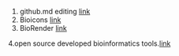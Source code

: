 1. github.md editing [link](https://docs.github.com/en/get-started/writing-on-github/getting-started-with-writing-and-formatting-on-github/basic-writing-and-formatting-syntax#links)
2. Bioicons  [link](https://bioicons.com/)
3. BioRender [link](https://biorender.com/) 

  4.open source developed bioinformatics tools.[link](https://awesomeopensource.com/projects/bioinformatics)
